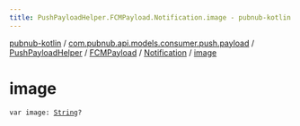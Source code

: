 ```yaml
---
title: PushPayloadHelper.FCMPayload.Notification.image - pubnub-kotlin
---
```


[pubnub-kotlin](../../../../index.html) / [com.pubnub.api.models.consumer.push.payload](../../../index.html) / [PushPayloadHelper](../../index.html) / [FCMPayload](../index.html) / [Notification](index.html) / [image](./image.html)

# image

`var image: `[`String`](https://kotlinlang.org/api/latest/jvm/stdlib/kotlin/-string/index.html)`?`